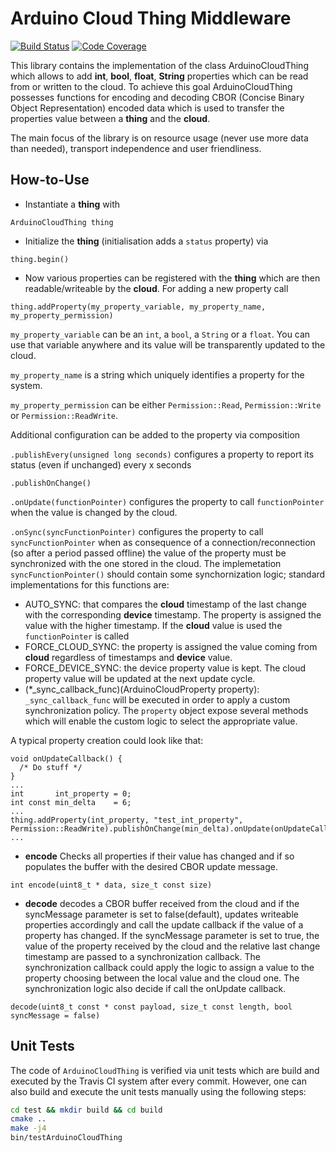# Arduino Cloud Thing Middleware
[![Build Status](https://travis-ci.org/arduino-libraries/ArduinoCloudThing.svg?branch=master)](https://travis-ci.org/arduino-libraries/ArduinoCloudThing)
[![Code Coverage](https://codecov.io/gh/arduino-libraries/ArduinoCloudThing/branch/master/graph/badge.svg)](https://codecov.io/gh/arduino-libraries/ArduinoCloudThing)

This library contains the implementation of the class ArduinoCloudThing which allows to add **int**, **bool**, **float**, **String** properties which can be read from or written to the cloud. To achieve this goal ArduinoCloudThing possesses functions for encoding and decoding CBOR (Concise Binary Object Representation) encoded data which is used to transfer the properties value between a **thing** and the **cloud**.

The main focus of the library is on resource usage (never use more data than needed), transport independence and user friendliness.

## How-to-Use

* Instantiate a **thing** with

`ArduinoCloudThing thing`

* Initialize the **thing** (initialisation adds a `status` property) via

`thing.begin()`

* Now various properties can be registered with the **thing** which are then readable/writeable by the **cloud**. For adding a new property call

`thing.addProperty(my_property_variable, my_property_name, my_property_permission)`

`my_property_variable` can be an `int`, a `bool`, a `String` or a `float`. You can use that variable anywhere and its value will be transparently updated to the cloud.

`my_property_name` is a string which uniquely identifies a property for the system.

`my_property_permission` can be either `Permission::Read`, `Permission::Write` or `Permission::ReadWrite`.

Additional configuration can be added to the property via composition

`.publishEvery(unsigned long seconds)` configures a property to report its status (even if unchanged) every x seconds

`.publishOnChange()`

`.onUpdate(functionPointer)` configures the property to call `functionPointer` when the value is changed by the cloud.

`.onSync(syncFunctionPointer)` configures the property to call `syncFunctionPointer` when as consequence of a connection/reconnection (so after a period passed offline) the value of the property must be synchronized with the one stored in the cloud. The implemetation `syncFunctionPointer()` should contain some synchornization logic; standard implementations for this functions are:
  * AUTO_SYNC: that compares the **cloud** timestamp of the last change with the corresponding **device** timestamp. The property is assigned the value with the higher timestamp. If the **cloud** value is used the `functionPointer` is called
  * FORCE_CLOUD_SYNC: the property is assigned the value coming from **cloud** regardless of timestamps and **device** value. 
  * FORCE_DEVICE_SYNC: the device property value is kept. The cloud property value will be updated at the next update cycle.
  * (*_sync_callback_func)(ArduinoCloudProperty<T> property): `_sync_callback_func` will be executed in order to apply a custom synchronization policy. The `property` object expose several methods which will enable the custom logic to select the appropriate value.

A typical property creation could look like that:
```
void onUpdateCallback() {
  /* Do stuff */
}
...
int       int_property = 0;
int const min_delta    = 6;
...
thing.addProperty(int_property, "test_int_property", Permission::ReadWrite).publishOnChange(min_delta).onUpdate(onUpdateCallback).onSync(onSynchronizationCallback);
...
```

* **encode** Checks all properties if their value has changed and if so populates the buffer with the desired CBOR update message.

`int encode(uint8_t * data, size_t const size)`

* **decode**  decodes a CBOR buffer received from the cloud and if the syncMessage parameter is set to false(default), updates writeable properties accordingly and call the update callback if the value of a property has changed. If the syncMessage parameter is set to true, the value of the property received by the cloud and the relative last change timestamp are passed to a synchronization callback. The synchronization callback could apply the logic to assign a value to the property choosing between the local value and the cloud one. The synchronization logic also decide if call the onUpdate callback.

`decode(uint8_t const * const payload, size_t const length, bool syncMessage = false)`

## Unit Tests

The code of `ArduinoCloudThing` is verified via unit tests which are build and executed by the Travis CI system after every commit. However, one can also build and execute the unit tests manually using the following steps:
```bash
cd test && mkdir build && cd build
cmake ..
make -j4
bin/testArduinoCloudThing
```
